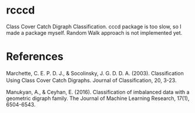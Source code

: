 # rcccd
Class Cover Catch Digraph Classification. cccd package is too slow, so I made a package myself. Random Walk approach is not implemented yet.

# References
Marchette, C. E. P. D. J., & Socolinsky, J. G. D. D. A. (2003). Classiﬁcation Using Class Cover Catch Digraphs. Journal of Classiﬁcation, 20, 3-23.

Manukyan, A., & Ceyhan, E. (2016). Classification of imbalanced data with a geometric digraph family. The Journal of Machine Learning Research, 17(1), 6504-6543.
